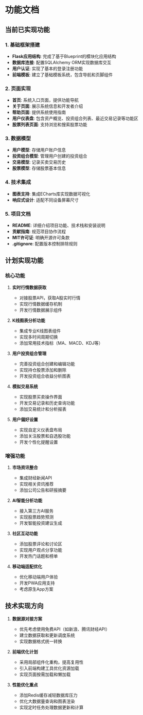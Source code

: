 # 功能文档

## 当前已实现功能

### 1. 基础框架搭建
- **Flask应用结构**: 完成了基于Blueprint的模块化应用结构
- **数据库连接**: 配置SQLAlchemy ORM实现数据库交互
- **用户认证**: 实现了基本的登录注册功能
- **前端模板**: 建立了基础模板系统，包含导航和页脚组件

### 2. 页面实现
- **首页**: 系统入口页面，提供功能导航
- **关于页面**: 展示系统信息和开发者介绍
- **帮助页面**: 提供系统使用指南
- **用户仪表盘**: 包含资产概览、投资组合列表、最近交易记录等功能区
- **股票列表页面**: 支持浏览和搜索股票功能

### 3. 数据模型
- **用户模型**: 存储用户账户信息
- **投资组合模型**: 管理用户创建的投资组合
- **交易模型**: 记录买卖交易历史
- **股票模型**: 存储股票基本信息

### 4. 技术集成
- **图表支持**: 集成ECharts库实现数据可视化
- **响应式设计**: 适配不同设备屏幕尺寸

### 5. 项目文档
- **README**: 详细介绍项目功能、技术栈和安装说明
- **贡献指南**: 规范项目协作流程
- **MIT许可证**: 明确开源许可条款
- **.gitignore**: 配置版本控制排除规则

## 计划实现功能

### 核心功能
1. **实时行情数据获取**
   - 对接股票API，获取A股实时行情
   - 实现行情数据缓存机制
   - 开发行情数据展示组件

2. **K线图表分析功能**
   - 集成专业K线图表组件
   - 实现多时间周期切换
   - 添加常用技术指标（MA、MACD、KDJ等）

3. **用户投资组合管理**
   - 完善投资组合创建和编辑功能
   - 实现持仓股票添加和删除
   - 开发投资组合收益分析图表

4. **模拟交易系统**
   - 实现股票买卖操作界面
   - 开发交易记录和历史查询功能
   - 添加交易统计和分析报表

5. **用户偏好设置**
   - 实现自定义仪表盘布局
   - 添加关注股票和自选股功能
   - 开发个性化提醒设置

### 增强功能
1. **市场资讯整合**
   - 集成财经新闻API
   - 实现相关资讯推荐
   - 添加公司公告和研报摘要

2. **AI智能分析功能**
   - 接入第三方AI服务
   - 实现股票趋势预测
   - 开发智能投资建议生成

3. **社区互动功能**
   - 添加股票评论和讨论区
   - 实现用户观点分享功能
   - 开发热门话题和榜单

4. **移动端适配优化**
   - 优化移动端用户体验
   - 开发PWA应用支持
   - 考虑原生App方案

## 技术实现方向

1. **数据源对接方案**
   - 优先考虑使用免费API（如新浪、腾讯财经API）
   - 建立数据获取和更新调度系统
   - 实现数据格式统一转换

2. **前端优化计划**
   - 采用局部组件化重构，提高复用性
   - 引入前端构建工具优化资源加载
   - 实现页面按需加载和懒加载

3. **性能优化重点**
   - 添加Redis缓存减轻数据库压力
   - 优化大数据量查询和图表渲染
   - 实现定时任务处理数据更新和计算 